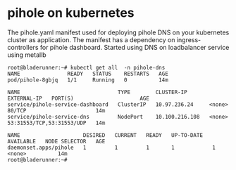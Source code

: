 # pihole on kubernetes

The pihole.yaml manifest used for deploying pihole DNS on your kubernetes cluster as application. The manifest has a dependency on ingress-controllers for pihole dashboard. Started using DNS on loadbalancer service using metallb

```
root@bladerunner:~# kubectl get all  -n pihole-dns
NAME               READY   STATUS    RESTARTS   AGE
pod/pihole-8gbjq   1/1     Running   0          14m

NAME                               TYPE        CLUSTER-IP       EXTERNAL-IP   PORT(S)                     AGE
service/pihole-service-dashboard   ClusterIP   10.97.236.24     <none>        80/TCP                      14m
service/pihole-service-dns         NodePort    10.100.216.108   <none>        53:31553/TCP,53:31553/UDP   14m

NAME                    DESIRED   CURRENT   READY   UP-TO-DATE   AVAILABLE   NODE SELECTOR   AGE
daemonset.apps/pihole   1         1         1       1            1           <none>          14m
root@bladerunner:~#
```

